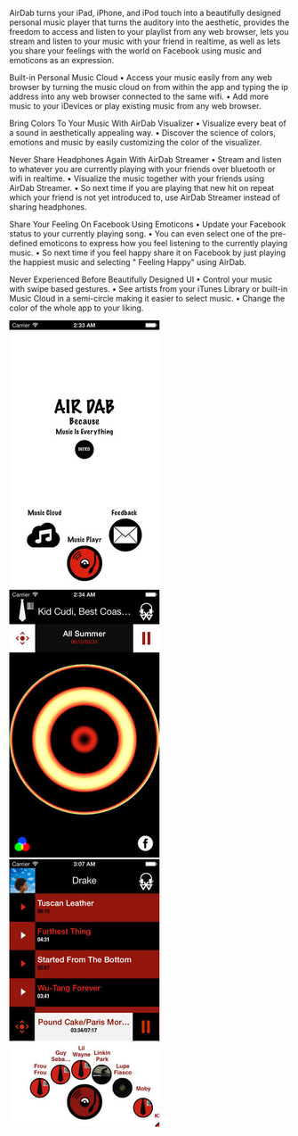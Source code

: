 AirDab turns your iPad, iPhone, and iPod touch into a beautifully designed personal music player that turns the auditory into the aesthetic, provides the freedom to access and listen to your playlist from any web browser, lets you stream and listen to your music with your friend in realtime, as well as lets you share your feelings with the world on Facebook using music and emoticons as an expression.

Built-in Personal Music Cloud
• Access your music easily from any web browser by turning the music cloud on from within the app and typing the ip address into any web browser connected to the same wifi.
• Add more music to your iDevices or play existing music from any web browser.


Bring Colors To Your Music With AirDab Visualizer
• Visualize every beat of a sound in aesthetically appealing way.
• Discover the science of colors, emotions and music by easily customizing the color of the visualizer.

Never Share Headphones Again With AirDab Streamer
• Stream and listen to whatever you are currently playing with your friends over bluetooth or wifi in realtime.
• Visualize the music together with your friends using AirDab Streamer.
• So next time if you are playing that new hit on repeat which your friend is not yet introduced to, use AirDab Streamer instead of sharing headphones.

Share Your Feeling On Facebook Using Emoticons
• Update your Facebook status to your currently playing song.
• You can even select one of the pre-defined emoticons to express how you feel listening to the currently playing music.
• So next time if you feel happy share it on Facebook by just playing the happiest music and selecting " Feeling Happy" using AirDab.

Never Experienced Before Beautifully Designed UI
• Control your music with swipe based gestures.
• See artists from your iTunes Library or built-in Music Cloud in a semi-circle making it easier to select music.
• Change the color of the whole app to your liking.


![Airdab Screenshot iOS app](https://github.com/HarisRafiq/AirDab/blob/master/3.jpeg)
![Airdab Screenshot iOS app](https://github.com/HarisRafiq/AirDab/blob/master/1.jpeg)
![Airdab Screenshot iOS app](https://github.com/HarisRafiq/AirDab/blob/master/2.jpeg)
